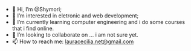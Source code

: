 - 👋 Hi, I’m @Shymori;
- 👀 I’m interested in eletronic and web development;
- 🌱 I’m currently learning computer engineering and i do some courses that i find online.
- 💞️ I’m looking to collaborate on ... i am not sure yet.
- 📫 How to reach me: lauracecilia.net@gmail.com
